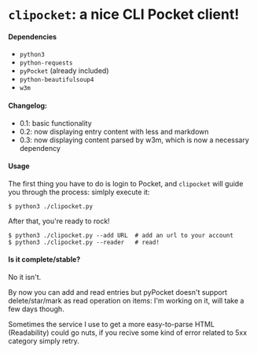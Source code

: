# `clipocket`: a nice CLI Pocket client!

#### Dependencies

 - `python3`
 - `python-requests`
 - `pyPocket` (already included)
 - `python-beautifulsoup4`
 - `w3m`

#### Changelog:
 - 0.1: basic functionality
 - 0.2: now displaying entry content with less and markdown
 - 0.3: now displaying content parsed by w3m, which is now a necessary dependency

#### Usage

The first thing you have to do is login to Pocket, and `clipocket` will guide you through the process: simlply execute it:
	
	$ python3 ./clipocket.py

After that, you're ready to rock!

	$ python3 ./clipocket.py --add URL	# add an url to your account
	$ python3 ./clipocket.py --reader	# read!

#### Is it complete/stable?

No it isn't.

By now you can add and read entries but pyPocket doesn't support delete/star/mark as read operation on items: I'm working on it, will take a few days though.

Sometimes the service I use to get a more easy-to-parse HTML (Readability) could go nuts, if you recive some kind of error related to 5xx category simply retry.
